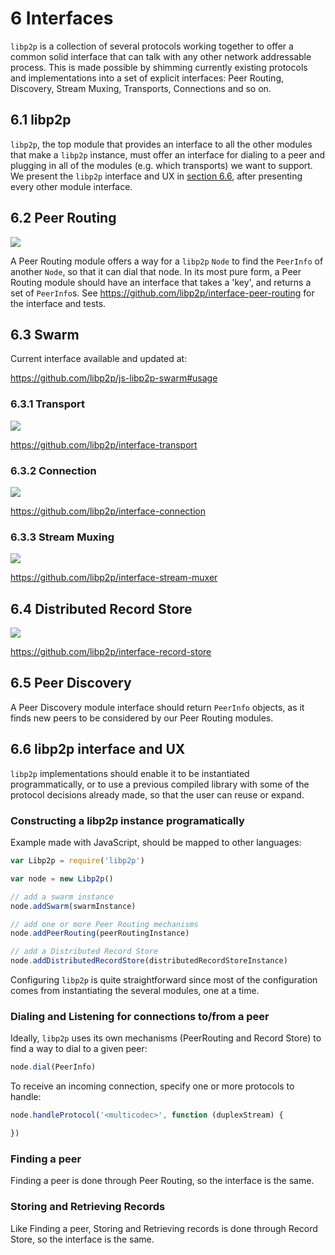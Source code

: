 6 Interfaces
============

`libp2p` is a collection of several protocols working together to offer a common solid interface that can talk with any other network addressable process. This is made possible by shimming currently existing protocols and implementations into a set of explicit interfaces: Peer Routing, Discovery, Stream Muxing, Transports, Connections and so on.

## 6.1 libp2p

`libp2p`, the top module that provides an interface to all the other modules that make a `libp2p` instance, must offer an interface for dialing to a peer and plugging in all of the modules (e.g. which transports) we want to support. We present the `libp2p` interface and UX in [section 6.6](#66-libp2p-interface-and-ux), after presenting every other module interface.

## 6.2 Peer Routing

![](https://raw.githubusercontent.com/libp2p/interface-peer-routing/master/img/badge.png)

A Peer Routing module offers a way for a `libp2p` `Node` to find the `PeerInfo` of another `Node`, so that it can dial that node. In its most pure form, a Peer Routing module should have an interface that takes a 'key', and returns a set of `PeerInfo`s.
See https://github.com/libp2p/interface-peer-routing for the interface and tests.

## 6.3 Swarm

Current interface available and updated at:

https://github.com/libp2p/js-libp2p-swarm#usage

### 6.3.1 Transport

![](https://raw.githubusercontent.com/libp2p/interface-transport/master/img/badge.png)

https://github.com/libp2p/interface-transport

### 6.3.2 Connection

![](https://raw.githubusercontent.com/libp2p/interface-connection/master/img/badge.png)

https://github.com/libp2p/interface-connection

### 6.3.3 Stream Muxing

![](https://github.com/libp2p/interface-stream-muxer/raw/master/img/badge.png)

https://github.com/libp2p/interface-stream-muxer

## 6.4 Distributed Record Store

![](https://raw.githubusercontent.com/libp2p/interface-record-store/master/img/badge.png)

https://github.com/libp2p/interface-record-store

## 6.5 Peer Discovery

A Peer Discovery module interface should return `PeerInfo` objects, as it finds new peers to be considered by our Peer Routing modules.

## 6.6 libp2p interface and UX

`libp2p` implementations should enable it to be instantiated programmatically, or to use a previous compiled library with some of the protocol decisions already made, so that the user can reuse or expand.

### Constructing a libp2p instance programatically

Example made with JavaScript, should be mapped to other languages:

```JavaScript
var Libp2p = require('libp2p')

var node = new Libp2p()

// add a swarm instance
node.addSwarm(swarmInstance)

// add one or more Peer Routing mechanisms
node.addPeerRouting(peerRoutingInstance)

// add a Distributed Record Store
node.addDistributedRecordStore(distributedRecordStoreInstance)
```

Configuring `libp2p` is quite straightforward since most of the configuration comes from instantiating the several modules, one at a time.

### Dialing and Listening for connections to/from a peer

Ideally, `libp2p` uses its own mechanisms (PeerRouting and Record Store) to find a way to dial to a given peer:

```JavaScript
node.dial(PeerInfo)
```

To receive an incoming connection, specify one or more protocols to handle:

```JavaScript
node.handleProtocol('<multicodec>', function (duplexStream) {

})
```

### Finding a peer

Finding a peer is done through Peer Routing, so the interface is the same.

### Storing and Retrieving Records

Like Finding a peer, Storing and Retrieving records is done through Record Store, so the interface is the same.
